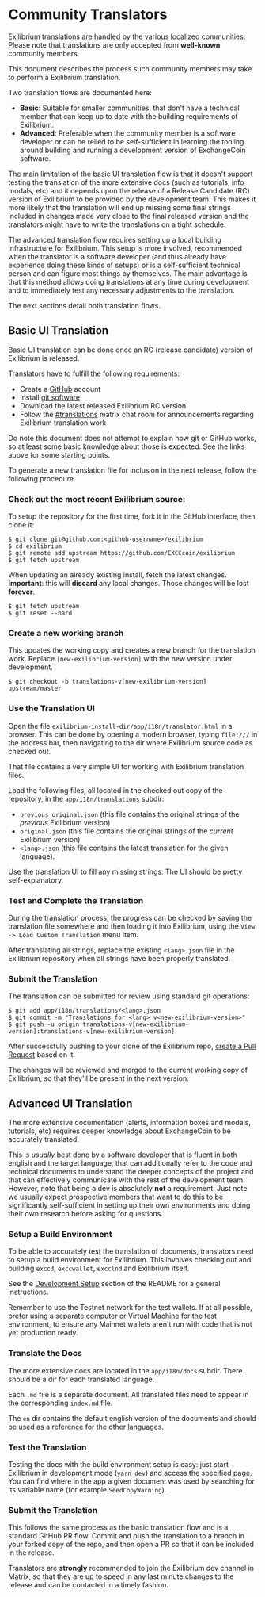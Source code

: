 # Community Translators

Exilibrium translations are handled by the various localized communities. Please note that translations are only accepted from **well-known** community members.

This document describes the process such community members may take to perform a Exilibrium translation.

Two translation flows are documented here:

- **Basic**: Suitable for smaller communities, that don't have a technical member that can keep up to date with the building requirements of Exilibrium.
- **Advanced**: Preferable when the community member is a software developer or can be relied to be self-sufficient in learning the tooling around building and running a development version of ExchangeCoin software.

The main limitation of the basic UI translation flow is that it doesn't support testing the translation of the more extensive docs (such as tutorials, info modals, etc) and it depends upon the release of a Release Candidate (RC) version of Exilibrium to be provided by the development team. This makes it more likely that the translation will end up missing some final strings included in changes made very close to the final released version and the translators might have to write the translations on a tight schedule.

The advanced translation flow requires setting up a local building infrastructure for Exilibrium. This setup is more involved, recommended when the translator is a software developer (and thus already have experience doing these kinds of setups) or is a self-sufficient technical person and can figure most things by themselves. The main advantage is that this method allows doing translations at any time during development and to immediately test any necessary adjustments to the translation.

The next sections detail both translation flows.

## Basic UI Translation

Basic UI translation can be done once an RC (release candidate) version of Exilibrium is released.

Translators have to fulfill the following requirements:

- Create a [GitHub](https://github.com) account
- Install [git software](https://guides.github.com/introduction/git-handbook/)
- Download the latest released Exilibrium RC version
- Follow the [#translations](https://matrix.to/#/#translations:decred.org) matrix chat room for announcements regarding Exilibrium translation work

Do note this document does not attempt to explain how git or GitHub works, so at least some basic knowledge about those is expected. See the links above for some starting points.

To generate a new translation file for inclusion in the next release, follow the following procedure.

### Check out the most recent Exilibrium source:

To setup the repository for the first time, fork it in the GitHub interface, then clone it:

```shell
$ git clone git@github.com:<github-username>/exilibrium
$ cd exilibrium
$ git remote add upstream https://github.com/EXCCcoin/exilibrium
$ git fetch upstream
```

When updating an already existing install, fetch the latest changes. **Important**: this will **discard** any local changes. Those changes will be lost **forever**.

```shell
$ git fetch upstream
$ git reset --hard
```

### Create a new working branch

This updates the working copy and creates a new branch for the translation work. Replace `[new-exilibrium-version]` with the new version under development.

```shell
$ git checkout -b translations-v[new-exilibrium-version] upstream/master
```


### Use the Translation UI

Open the file `exilibrium-install-dir/app/i18n/translator.html` in a browser. This can be done by opening a modern browser, typing `file:///` in the address bar, then navigating to the dir where Exilibrium source code as checked out.

That file contains a very simple UI for working with Exilibrium translation files.

Load the following files, all located in the checked out copy of the repository, in the `app/i18n/translations` subdir:

- `previous_original.json` (this file contains the original strings of the _previous_ Exilibrium version)
- `original.json` (this file contains the original strings of the _current_ Exilibrium version)
- `<lang>.json` (this file contains the latest translation for the given language).

Use the translation UI to fill any missing strings. The UI should be pretty self-explanatory.

### Test and Complete the Translation

During the translation process, the progress can be checked by saving the translation file somewhere and then loading it into Exilibrium,
using the `View -> Load Custom Translation` menu item.

After translating all strings, replace the existing `<lang>.json` file in the Exilibrium repository when all strings have been properly translated.

### Submit the Translation

The translation can be submitted for review using standard git operations:

```shell
$ git add app/i18n/translations/<lang>.json
$ git commit -m "Translations for <lang> v<new-exilibrium-version>"
$ git push -u origin translations-v[new-exilibrium-version]:translations-v[new-exilibrium-version]
```

After successfully pushing to your clone of the Exilibrium repo, [create a Pull Request](https://docs.github.com/en/github/collaborating-with-pull-requests/proposing-changes-to-your-work-with-pull-requests/creating-a-pull-request) based on it.

The changes will be reviewed and merged to the current working copy of Exilibrium, so that they'll be present in the next version.

## Advanced UI Translation

The more extensive documentation (alerts, information boxes and modals, tutorials, etc) requires deeper knowledge about ExchangeCoin to be accurately translated.

This is _usually_ best done by a software developer that is fluent in both english and the target language, that can additionally refer to the code and technical documents to understand the deeper concepts of the project and that can effectively communicate with the rest of the development team. However, note that being a dev is absolutely **not** a requirement. Just note we usually expect prospective members that want to do this to be significantly self-sufficient in setting up their own environments and doing their own research before asking for questions.

### Setup a Build Environment

To be able to accurately test the translation of documents, translators need to setup a build environment for Exilibrium. This involves checking out and building `exccd`, `exccwallet`, `excclnd` and Exilibrium itself.

See the [Development Setup](/README.md#development-setup) section of the README for a general instructions.

Remember to use the Testnet network for the test wallets. If at all possible, prefer using a separate computer or Virtual Machine for the test environment, to ensure any Mainnet wallets aren't run with code that is not yet production ready.

### Translate the Docs

The more extensive docs are located in the `app/i18n/docs` subdir. There should be a dir for each translated language.

Each `.md` file is a separate document. All translated files need to appear in the corresponding `index.md` file.

The `en` dir contains the default english version of the documents and should be used as a reference for the other languages.

### Test the Translation

Testing the docs with the build environment setup is easy: just start Exilibrium in development mode (`yarn dev`) and access the specified page. You can find where in the app a given document was used by searching for its variable name (for example `SeedCopyWarning`).

### Submit the Translation

This follows the same process as the basic translation flow and is a standard GitHub PR flow. Commit and push the translation to a branch in your forked copy of the repo, and then open a PR so that it can be included in the release.

Translators are **strongly** recommended to join the Exilibrium dev channel in Matrix, so that they are up to speed in any last minute changes to the release and can be contacted in a timely fashion.
